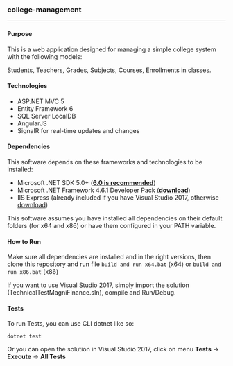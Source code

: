 ### college-management

------------

#### Purpose
This is a web application designed for managing a simple college system with the following models: 

Students, Teachers, Grades, Subjects, Courses, Enrollments in classes.



#### Technologies

- ASP.NET MVC 5
- Entity Framework 6
- SQL Server LocalDB
- AngularJS
- SignalR for real-time updates and changes

#### Dependencies
This software depends on these frameworks and technologies to be installed:
- Microsoft .NET SDK 5.0+ (**[6.0 is recommended](https://dotnet.microsoft.com/en-us/download/dotnet/6.0 "6.0 is recommended")**)
- Microsoft .NET Framework 4.6.1 Developer Pack (**[download](https://dotnet.microsoft.com/en-us/download/dotnet-framework/thank-you/net461-developer-pack-offline-installer "download")**)
- IIS Express (already included if you have Visual Studio 2017, otherwise [download](https://www.microsoft.com/pt-BR/download/details.aspx?id=48264 "download"))

This software assumes you have installed all dependencies on their default folders (for x64 and x86) or have them configured in your PATH variable.

#### How to Run
Make sure all dependencies are installed and in the right versions, then clone this repository and run file 
`build and run x64.bat` (x64) 
or
`build and run x86.bat` (x86)

If you want to use Visual Studio 2017, simply import the solution (TechnicalTestMagniFinance.sln), compile and Run/Debug.


#### Tests
To run Tests, you can use CLI dotnet like so:

`dotnet test`

Or you can open the solution in Visual Studio 2017, click on menu **Tests** -> **Execute** -> **All Tests**